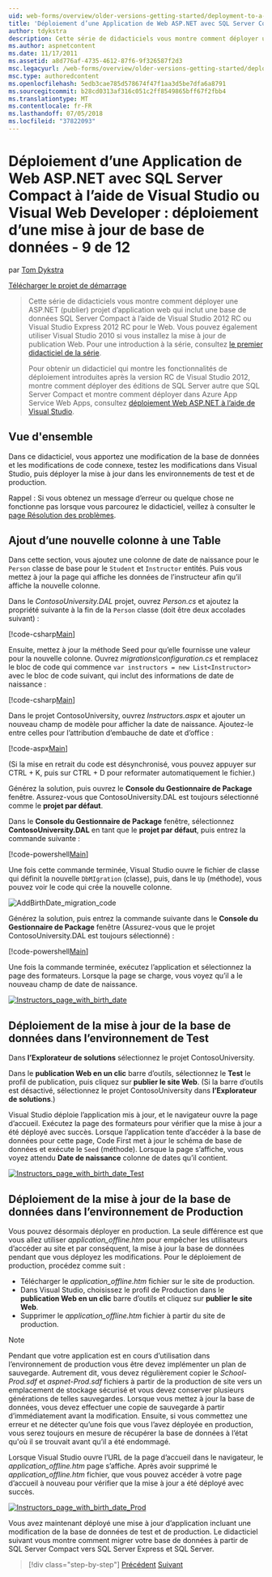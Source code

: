 ```yaml
---
uid: web-forms/overview/older-versions-getting-started/deployment-to-a-hosting-provider/deployment-to-a-hosting-provider-deploying-a-database-update-9-of-12
title: 'Déploiement d’une Application de Web ASP.NET avec SQL Server Compact à l’aide de Visual Studio ou Visual Web Developer : déploiement d’une mise à jour de base de données - 9 12 | Microsoft Docs'
author: tdykstra
description: Cette série de didacticiels vous montre comment déployer une ASP.NET (publier) projet d’application web qui inclut une base de données SQL Server Compact à l’aide de Visual Stu...
ms.author: aspnetcontent
ms.date: 11/17/2011
ms.assetid: a8d776af-4735-4612-87f6-9f326587f2d3
msc.legacyurl: /web-forms/overview/older-versions-getting-started/deployment-to-a-hosting-provider/deployment-to-a-hosting-provider-deploying-a-database-update-9-of-12
msc.type: authoredcontent
ms.openlocfilehash: 5edb3cae785d578674f47f1aa3d5be7dfa6a8791
ms.sourcegitcommit: b28cd0313af316c051c2ff8549865bff67f2fbb4
ms.translationtype: MT
ms.contentlocale: fr-FR
ms.lasthandoff: 07/05/2018
ms.locfileid: "37822093"
---
```

<a name="deploying-an-aspnet-web-application-with-sql-server-compact-using-visual-studio-or-visual-web-developer-deploying-a-database-update---9-of-12"></a>Déploiement d’une Application de Web ASP.NET avec SQL Server Compact à l’aide de Visual Studio ou Visual Web Developer : déploiement d’une mise à jour de base de données - 9 de 12
====================
par [Tom Dykstra](https://github.com/tdykstra)

[Télécharger le projet de démarrage](http://code.msdn.microsoft.com/Deploying-an-ASPNET-Web-4e31366b)

> Cette série de didacticiels vous montre comment déployer une ASP.NET (publier) projet d’application web qui inclut une base de données SQL Server Compact à l’aide de Visual Studio 2012 RC ou Visual Studio Express 2012 RC pour le Web. Vous pouvez également utiliser Visual Studio 2010 si vous installez la mise à jour de publication Web. Pour une introduction à la série, consultez [le premier didacticiel de la série](deployment-to-a-hosting-provider-introduction-1-of-12.md).
> 
> Pour obtenir un didacticiel qui montre les fonctionnalités de déploiement introduites après la version RC de Visual Studio 2012, montre comment déployer des éditions de SQL Server autre que SQL Server Compact et montre comment déployer dans Azure App Service Web Apps, consultez [déploiement Web ASP.NET à l’aide de Visual Studio](../../deployment/visual-studio-web-deployment/introduction.md).


## <a name="overview"></a>Vue d'ensemble

Dans ce didacticiel, vous apportez une modification de la base de données et les modifications de code connexe, testez les modifications dans Visual Studio, puis déployer la mise à jour dans les environnements de test et de production.

Rappel : Si vous obtenez un message d’erreur ou quelque chose ne fonctionne pas lorsque vous parcourez le didacticiel, veillez à consulter le [page Résolution des problèmes](deployment-to-a-hosting-provider-creating-and-installing-deployment-packages-12-of-12.md).

## <a name="adding-a-new-column-to-a-table"></a>Ajout d’une nouvelle colonne à une Table

Dans cette section, vous ajoutez une colonne de date de naissance pour le `Person` classe de base pour le `Student` et `Instructor` entités. Puis vous mettez à jour la page qui affiche les données de l’instructeur afin qu’il affiche la nouvelle colonne.

Dans le *ContosoUniversity.DAL* projet, ouvrez *Person.cs* et ajoutez la propriété suivante à la fin de la `Person` classe (doit être deux accolades suivant) :

[!code-csharp[Main](deployment-to-a-hosting-provider-deploying-a-database-update-9-of-12/samples/sample1.cs)]

Ensuite, mettez à jour la méthode Seed pour qu’elle fournisse une valeur pour la nouvelle colonne. Ouvrez *migrations\configuration.cs* et remplacez le bloc de code qui commence `var instructors = new List<Instructor>` avec le bloc de code suivant, qui inclut des informations de date de naissance :

[!code-csharp[Main](deployment-to-a-hosting-provider-deploying-a-database-update-9-of-12/samples/sample2.cs)]

Dans le projet ContosoUniversity, ouvrez *Instructors.aspx* et ajouter un nouveau champ de modèle pour afficher la date de naissance. Ajoutez-le entre celles pour l’attribution d’embauche de date et d’office :

[!code-aspx[Main](deployment-to-a-hosting-provider-deploying-a-database-update-9-of-12/samples/sample3.aspx)]

(Si la mise en retrait du code est désynchronisé, vous pouvez appuyer sur CTRL + K, puis sur CTRL + D pour reformater automatiquement le fichier.)

Générez la solution, puis ouvrez le **Console du Gestionnaire de Package** fenêtre. Assurez-vous que ContosoUniversity.DAL est toujours sélectionné comme le **projet par défaut**.

Dans le **Console du Gestionnaire de Package** fenêtre, sélectionnez **ContosoUniversity.DAL** en tant que le **projet par défaut**, puis entrez la commande suivante :

[!code-powershell[Main](deployment-to-a-hosting-provider-deploying-a-database-update-9-of-12/samples/sample4.ps1)]

Une fois cette commande terminée, Visual Studio ouvre le fichier de classe qui définit la nouvelle `DbMIgration` (classe), puis, dans le `Up` (méthode), vous pouvez voir le code qui crée la nouvelle colonne.

![AddBirthDate_migration_code](deployment-to-a-hosting-provider-deploying-a-database-update-9-of-12/_static/image1.png)

Générez la solution, puis entrez la commande suivante dans le **Console du Gestionnaire de Package** fenêtre (Assurez-vous que le projet ContosoUniversity.DAL est toujours sélectionné) :

[!code-powershell[Main](deployment-to-a-hosting-provider-deploying-a-database-update-9-of-12/samples/sample5.ps1)]

Une fois la commande terminée, exécutez l’application et sélectionnez la page des formateurs. Lorsque la page se charge, vous voyez qu’il a le nouveau champ de date de naissance.

[![Instructors_page_with_birth_date](deployment-to-a-hosting-provider-deploying-a-database-update-9-of-12/_static/image3.png)](deployment-to-a-hosting-provider-deploying-a-database-update-9-of-12/_static/image2.png)

## <a name="deploying-the-database-update-to-the-test-environment"></a>Déploiement de la mise à jour de la base de données dans l’environnement de Test

Dans **l’Explorateur de solutions** sélectionnez le projet ContosoUniversity.

Dans le **publication Web en un clic** barre d’outils, sélectionnez le **Test** le profil de publication, puis cliquez sur **publier le site Web**. (Si la barre d’outils est désactivé, sélectionnez le projet ContosoUniversity dans **l’Explorateur de solutions**.)

Visual Studio déploie l’application mis à jour, et le navigateur ouvre la page d’accueil. Exécutez la page des formateurs pour vérifier que la mise à jour a été déployé avec succès. Lorsque l’application tente d’accéder à la base de données pour cette page, Code First met à jour le schéma de base de données et exécute le `Seed` (méthode). Lorsque la page s’affiche, vous voyez attendu **Date de naissance** colonne de dates qu’il contient.

[![Instructors_page_with_birth_date_Test](deployment-to-a-hosting-provider-deploying-a-database-update-9-of-12/_static/image5.png)](deployment-to-a-hosting-provider-deploying-a-database-update-9-of-12/_static/image4.png)

## <a name="deploying-the-database-update-to-the-production-environment"></a>Déploiement de la mise à jour de la base de données dans l’environnement de Production

Vous pouvez désormais déployer en production. La seule différence est que vous allez utiliser *application\_offline.htm* pour empêcher les utilisateurs d’accéder au site et par conséquent, la mise à jour la base de données pendant que vous déployez les modifications. Pour le déploiement de production, procédez comme suit :

- Télécharger le *application\_offline.htm* fichier sur le site de production.
- Dans Visual Studio, choisissez le profil de Production dans le **publication Web en un clic** barre d’outils et cliquez sur **publier le site Web**.
- Supprimer le *application\_offline.htm* fichier à partir du site de production.

> [!NOTE]
> Pendant que votre application est en cours d’utilisation dans l’environnement de production vous être devez implémenter un plan de sauvegarde. Autrement dit, vous devez régulièrement copier le *School-Prod.sdf* et *aspnet-Prod.sdf* fichiers à partir de la production de site vers un emplacement de stockage sécurisé et vous devez conserver plusieurs générations de telles sauvegardes. Lorsque vous mettez à jour la base de données, vous devez effectuer une copie de sauvegarde à partir d’immédiatement avant la modification. Ensuite, si vous commettez une erreur et ne détecter qu’une fois que vous l’avez déployée en production, vous serez toujours en mesure de récupérer la base de données à l’état qu'où il se trouvait avant qu’il a été endommagé.


Lorsque Visual Studio ouvre l’URL de la page d’accueil dans le navigateur, le *application\_offline.htm* page s’affiche. Après avoir supprimé le *application\_offline.htm* fichier, que vous pouvez accéder à votre page d’accueil à nouveau pour vérifier que la mise à jour a été déployé avec succès.

[![Instructors_page_with_birth_date_Prod](deployment-to-a-hosting-provider-deploying-a-database-update-9-of-12/_static/image7.png)](deployment-to-a-hosting-provider-deploying-a-database-update-9-of-12/_static/image6.png)

Vous avez maintenant déployé une mise à jour d’application incluant une modification de la base de données de test et de production. Le didacticiel suivant vous montre comment migrer votre base de données à partir de SQL Server Compact vers SQL Server Express et SQL Server.

> [!div class="step-by-step"]
> [Précédent](deployment-to-a-hosting-provider-deploying-a-code-only-update-8-of-12.md)
> [Suivant](deployment-to-a-hosting-provider-migrating-to-sql-server-10-of-12.md)
